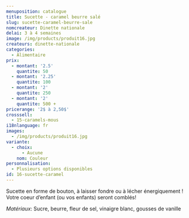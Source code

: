 ```yaml
---
menuposition: catalogue
title: Sucette - caramel beurre salé
slug: sucette-caramel-beurre-sale
nomcreateur: Dinette nationale
delai: 3 à 4 semaines
image: /img/products/produit16.jpg
createurs: dinette-nationale
categories:
  - Alimentaire
prix:
  - montant: '2.5'
    quantite: 50
  - montant: '2.25'
    quantite: 100
  - montant: '2'
    quantite: 250
  - montant: '2'
    quantite: 500 +
pricerange: '2$ à 2,50$'
crosssell:
  - 15-caramels-mous
i18nlanguage: fr
images:
  - /img/products/produit16.jpg
variante:
  - choix:
      - Aucune
    nom: Couleur
personnalisation:
  - Plusieurs options disponibles
id: 16-sucette-caramel
---
```

Sucette en forme de bouton, à laisser fondre ou à lécher énergiquement ! Votre coeur d’enfant (ou vos enfants) seront comblés!

_Matériaux_: Sucre, beurre, fleur de sel, vinaigre blanc, gousses de vanille

